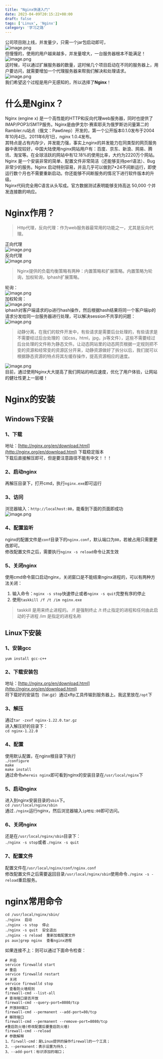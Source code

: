 ```yaml
---
title: "Nginx快速入门"
date: 2023-04-09T20:15:22+08:00
draft: false
tags: ['Linux', 'Nginx']
category: '学习之路'
---
```


公司项目刚上线，并发量少，只需一个jar包启动即可，<br />![image.png](https://cdn.nlark.com/yuque/0/2023/png/35204765/1681040244337-74e4343c-1f43-4c1c-87ca-425c7c0be289.png#averageHue=%23f7f7f7&clientId=u4980bad8-10a3-4&from=paste&height=244&id=u10365bdf&name=image.png&originHeight=244&originWidth=582&originalType=binary&ratio=1&rotation=0&showTitle=false&size=10408&status=done&style=none&taskId=ub750129e-75a4-449e-9718-187938908b7&title=&width=582)<br />但慢慢的，使用的用户越来越多，并发量增大，一台服务器根本不能满足！<br />![image.png](https://cdn.nlark.com/yuque/0/2023/png/35204765/1681040274363-3914548b-848f-4b48-b793-03d9a472d008.png#averageHue=%23f6f2f2&clientId=u4980bad8-10a3-4&from=paste&height=336&id=u1fbe7bdb&name=image.png&originHeight=336&originWidth=544&originalType=binary&ratio=1&rotation=0&showTitle=false&size=22032&status=done&style=none&taskId=u9811dad2-8932-42a7-89ba-c77ad8131f8&title=&width=544)<br />这时候，可以通过扩展服务器的数量，这时候几个项目启动在不同的服务器上，用户要访问，就需要增加一个代理服务器来帮我们解决和处理请求。<br />![image.png](https://cdn.nlark.com/yuque/0/2023/png/35204765/1681040383105-b3158b30-78bd-4b04-bc4c-2d0f53190da9.png#averageHue=%23f4f4f4&clientId=u4980bad8-10a3-4&from=paste&height=402&id=ud1fd5651&name=image.png&originHeight=402&originWidth=721&originalType=binary&ratio=1&rotation=0&showTitle=false&size=36054&status=done&style=none&taskId=u0ee1b123-a2d3-4da6-b7d9-bf16b61315c&title=&width=721)<br />我们希望这个过程是用户无感知的，所以选择了**Nginx**！
<a name="GFmaQ"></a>

# 什么是Nginx？

Nginx (engine x) 是一个高性能的HTTP和反向代理web服务器，同时也提供了IMAP/POP3/SMTP服务。Nginx是由伊戈尔·赛索耶夫为俄罗斯访问量第二的Rambler.ru站点（俄文：Рамблер）开发的，第一个公开版本0.1.0发布于2004年10月4日。2011年6月1日，nginx 1.0.4发布。<br />其特点是占有内存少，并发能力强，事实上nginx的并发能力在同类型的网页服务器中表现较好，中国大陆使用nginx网站用户有：百度、京东、新浪、网易、腾讯、淘宝等。在全球活跃的网站中有12.18%的使用比率，大约为2220万个网站。<br />Nginx 是一个安装非常的简单、配置文件非常简洁（还能够支持perl语法）、Bug非常少的服务。Nginx 启动特别容易，并且几乎可以做到7*24不间断运行，即使运行数个月也不需要重新启动。你还能够不间断服务的情况下进行软件版本的升级。<br />Nginx代码完全用C语言从头写成。官方数据测试表明能够支持高达 50,000 个并发连接数的响应。
<a name="FSC2X"></a>

# Nginx作用？

> Http代理，反向代理：作为web服务器最常用的功能之一，尤其是反向代理。

正向代理<br />![image.png](https://cdn.nlark.com/yuque/0/2023/png/35204765/1681040543569-2db3f5cb-e76f-4d02-ace3-5928336adc03.png#averageHue=%23f8f8f8&clientId=u4980bad8-10a3-4&from=paste&height=380&id=u17e2b039&name=image.png&originHeight=380&originWidth=627&originalType=binary&ratio=1&rotation=0&showTitle=false&size=30887&status=done&style=none&taskId=u2e95e6fe-fecf-49f8-aa61-33d1fe1c1bc&title=&width=627)<br />反向代理<br />![image.png](https://cdn.nlark.com/yuque/0/2023/png/35204765/1681040554158-aa3e76b5-018a-4985-8a5f-4aecc505f3e8.png#averageHue=%23f9f9f9&clientId=u4980bad8-10a3-4&from=paste&height=402&id=ub00c0a4e&name=image.png&originHeight=402&originWidth=620&originalType=binary&ratio=1&rotation=0&showTitle=false&size=52177&status=done&style=none&taskId=u23f0cc9c-b428-475a-b6d7-5ffe41673de&title=&width=620)

> Nginx提供的负载均衡策略有两种：内置策略和扩展策略。内置策略为轮询，加权轮询，Iphash扩展策略。

轮询：<br />![image.png](https://cdn.nlark.com/yuque/0/2023/png/35204765/1681040601065-c048d9f2-5c26-4055-9aee-a0f3f30ad29d.png#averageHue=%23f9f9f9&clientId=u4980bad8-10a3-4&from=paste&height=363&id=u4a77d30b&name=image.png&originHeight=363&originWidth=630&originalType=binary&ratio=1&rotation=0&showTitle=false&size=46598&status=done&style=none&taskId=u1d0d4e2c-cc00-4bb4-82fc-c2a55742d3e&title=&width=630)<br />加权轮询：<br />![image.png](https://cdn.nlark.com/yuque/0/2023/png/35204765/1681040610665-feee5185-7f38-4faa-9011-68dec46e68bf.png#averageHue=%23f9f9f9&clientId=u4980bad8-10a3-4&from=paste&height=326&id=u0eb23f93&name=image.png&originHeight=326&originWidth=618&originalType=binary&ratio=1&rotation=0&showTitle=false&size=47546&status=done&style=none&taskId=ubf8037b2-4c6b-4f0f-a0b7-8aa6239ee6e&title=&width=618)<br />iphash对客户端请求的ip进行hash操作，然后根据hash结果将同一个客户端ip的请求分发给同一台服务器进行处理，可以解决session不共享的问题：<br />![image.png](https://cdn.nlark.com/yuque/0/2023/png/35204765/1681040660465-a7b4fe09-4bab-47b7-8a87-fd4d4e76d8bc.png#averageHue=%23f8f8f8&clientId=u4980bad8-10a3-4&from=paste&height=331&id=u4bfa7f28&name=image.png&originHeight=331&originWidth=620&originalType=binary&ratio=1&rotation=0&showTitle=false&size=53682&status=done&style=none&taskId=u09f460a5-767a-45b5-8162-638f32eae92&title=&width=620)

> 动静分离，在我们的软件开发中，有些请求是需要后台处理的，有些请求是不需要经过后台处理的（如css，html，jpg，js等文件），这些不需要经过后台处理的文件称为静态文件。让动态网站里的动态网页根据一定规则把不变的资源和经常变的资源区分开来，动静资源做好了拆分以后，我们就可以根据静态资源的特点将其左缓存操作，提高资源相应的速度。

![image.png](https://cdn.nlark.com/yuque/0/2023/png/35204765/1681040782256-f604f1bb-c452-47fc-b33f-9e4d5088ba52.png#averageHue=%23fafafa&clientId=u4980bad8-10a3-4&from=paste&height=310&id=u407dffe3&name=image.png&originHeight=310&originWidth=638&originalType=binary&ratio=1&rotation=0&showTitle=false&size=37917&status=done&style=none&taskId=u54946675-2fc5-492e-821a-b5a5f1c90cf&title=&width=638)<br />目前，通过使用Nginx大大提高了我们网站的响应速度，优化了用户体验，让网站的健壮性更上一层楼！
<a name="ZSBAV"></a>

# Nginx的安装

<a name="UGSFO"></a>

## Windows下安装

<a name="JB1gU"></a>

### 1、下载

地址：[http://nginx.org/en/download.html](http://nginx.org/en/download.html) 下载稳定版本<br />下载后直接解压即可，但是要注意路径不能有中文！！！
<a name="MW27y"></a>

### 2、启动nginx

再解压目录下，打开cmd，执行`nginx.exe`即可运行
<a name="rxwcm"></a>

### 3、访问

浏览器输入：`http://localhost:80`，能看到下面的页面即成功<br />![image.png](https://cdn.nlark.com/yuque/0/2023/png/35204765/1681041024171-3d9f5faa-a7a8-41e1-a081-7011cc519e7b.png#averageHue=%23f8f6f5&clientId=u4980bad8-10a3-4&from=paste&height=211&id=u7a89477f&name=image.png&originHeight=211&originWidth=557&originalType=binary&ratio=1&rotation=0&showTitle=false&size=42728&status=done&style=none&taskId=ufaa2efe9-eba3-4db2-9d44-a2266890bb2&title=&width=557)
<a name="uHYoa"></a>

### 4、配置监听

nginx的配置文件是`conf`目录下的`nginx.conf`，默认端口为`80`，若被占用只需要更改即可。<br />修改配置文件之后，需要执行`nginx -s reload`命令让其生效
<a name="c4N7D"></a>

### 5、关闭nginx

使用cmd命令窗口启动nginx，关闭窗口是不能结束nginx进程的，可以有两种方法关闭：

1. 输入命令：`nginx -s stop`快速停止或者`nginx -s quit`完整有序的停止
2. 使用`taskkill /f /t /im nginx.exe`

> taskkill 是用来终止进程的。
> /f 是强制终止
> /t 终止指定的进程和任何由此启动的子进程
> /im 是指定的进程名称

<a name="oUvgQ"></a>

## Linux下安装

<a name="jZVU8"></a>

### 1、安装gcc

`yum install gcc-c++`
<a name="i9bfR"></a>

### 2、下载安装包

地址：[http://nginx.org/en/download.html](http://nginx.org/en/download.html)<br />将下载好的安装包（tar.gz）通过xftp工具传输到服务器上。我这里放在`/opt`下
<a name="CWR1G"></a>

### 3、解压

通过`tar -zxvf nginx-1.22.0.tar.gz`<br />进入解压好的目录下：<br />`cd nginx-1.22.0`
<a name="rj9Kj"></a>

### 4、配置

使用默认配置，在nginx根目录下执行<br />`./configure`<br />`make`<br />`make install`<br />通过命令`whereis nginx`即可看到nginx的安装目录在`/usr/local/nginx`下
<a name="cl70T"></a>

### 5、启动nginx

进入到nginx安装目录的`sbin`下。<br />`cd /usr/local/nginx/sbin`<br />通过`./nginx`运行nginx，然后浏览器输入`ip地址:80`即可访问。
<a name="OyOhq"></a>

### 6、关闭nginx

还是在`/usr/local/nginx/sbin`目录下：<br />`./nginx -s stop`或者`./nginx -s quit`
<a name="WHies"></a>

### 7、配置文件

配置文件在`/usr/local/nginx/conf/nginx.conf`<br />修改配置文件之后需要返回目录`/usr/local/nginx/sbin`使用命令`./nginx -s -reload`重启服务。
<a name="eEzeQ"></a>

# nginx常用命令

```shell
cd /usr/local/nginx/sbin/
./nginx  启动
./nginx -s stop  停止
./nginx -s quit  安全退出
./nginx -s reload  重新加载配置文件
ps aux|grep nginx  查看nginx进程
```

如果连接不上：则可以通过下面命令检查：

```shell
# 开启
service firewalld start
# 重启
service firewalld restart
# 关闭
service firewalld stop
# 查看防火墙规则
firewall-cmd --list-all
# 查询端口是否开放
firewall-cmd --query-port=8080/tcp
# 开放80端口
firewall-cmd --permanent --add-port=80/tcp
# 移除端口
firewall-cmd --permanent --remove-port=8080/tcp
#重启防火墙(修改配置后要重启防火墙)
firewall-cmd --reload
# 参数解释
1、firwall-cmd：是Linux提供的操作firewall的一个工具；
2、--permanent：表示设置为持久；
3、--add-port：标识添加的端口；
```
